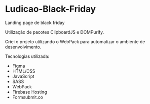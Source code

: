 # Ludicao-Black-Friday

Landing page de black friday

Utilização de pacotes ClipboardJS e DOMPurify.

Criei o projeto utilizando o WebPack para automatizar o ambiente de desenvolvimento.

Tecnologias utilizada:
- Figma
- HTML/CSS
- JavaScript
- SASS
- WebPack
- Firebase Hosting
- Formsubmit.co

